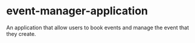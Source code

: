 # event-manager-application
An application that allow users to book events and manage the event that they create.
